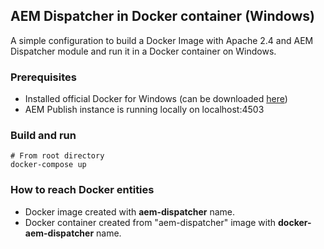 ## AEM Dispatcher in Docker container (Windows)

A simple configuration to build a Docker Image with Apache 2.4 and AEM Dispatcher module and run it in a Docker container on Windows.

### Prerequisites 

* Installed official Docker for Windows (can be downloaded [here](https://docs.docker.com/docker-for-windows/install/))
* AEM Publish instance is running locally on localhost:4503

### Build and run

```
# From root directory
docker-compose up
```

### How to reach Docker entities

* Docker image created with **aem-dispatcher** name.
* Docker container created from "aem-dispatcher" image with **docker-aem-dispatcher** name.
